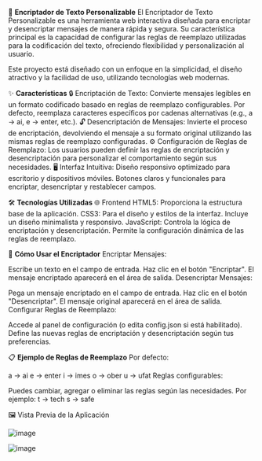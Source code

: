🔐 **Encriptador de Texto Personalizable**
El Encriptador de Texto Personalizable es una herramienta web interactiva diseñada para encriptar y desencriptar mensajes de manera rápida y segura. Su característica principal es la capacidad de configurar las reglas de reemplazo utilizadas para la codificación del texto, ofreciendo flexibilidad y personalización al usuario.

Este proyecto está diseñado con un enfoque en la simplicidad, el diseño atractivo y la facilidad de uso, utilizando tecnologías web modernas.

✨ **Características**
🔒 Encriptación de Texto: 
Convierte mensajes legibles en un formato codificado basado en reglas de reemplazo configurables.
Por defecto, reemplaza caracteres específicos por cadenas alternativas (e.g., a -> ai, e -> enter, etc.).
🔓 Desencriptación de Mensajes: 
Invierte el proceso de encriptación, devolviendo el mensaje a su formato original utilizando las mismas reglas de reemplazo configuradas.
⚙️ Configuración de Reglas de Reemplazo: 
Los usuarios pueden definir las reglas de encriptación y desencriptación para personalizar el comportamiento según sus necesidades.
🖥️ Interfaz Intuitiva: 
Diseño responsivo optimizado para escritorio y dispositivos móviles.
Botones claros y funcionales para encriptar, desencriptar y restablecer campos.

🛠️ **Tecnologías Utilizadas**
🌐 Frontend
HTML5: Proporciona la estructura base de la aplicación.
CSS3: Para el diseño y estilos de la interfaz. Incluye un diseño minimalista y responsivo.
JavaScript:
Controla la lógica de encriptación y desencriptación.
Permite la configuración dinámica de las reglas de reemplazo.


🚀 **Cómo Usar el Encriptador**
Encriptar Mensajes:

Escribe un texto en el campo de entrada.
Haz clic en el botón "Encriptar".
El mensaje encriptado aparecerá en el área de salida.
Desencriptar Mensajes:

Pega un mensaje encriptado en el campo de entrada.
Haz clic en el botón "Desencriptar".
El mensaje original aparecerá en el área de salida.
Configurar Reglas de Reemplazo:

Accede al panel de configuración (o edita config.json si está habilitado).
Define las nuevas reglas de encriptación y desencriptación según tus preferencias.

📋 **Ejemplo de Reglas de Reemplazo**
Por defecto:

a -> ai
e -> enter
i -> imes
o -> ober
u -> ufat
Reglas configurables:

Puedes cambiar, agregar o eliminar las reglas según las necesidades. Por ejemplo:
t -> tech
s -> safe

🖼️ Vista Previa de la Aplicación

![image](https://github.com/user-attachments/assets/a23f9cf1-ba5c-405d-9687-60286a4baf73)


![image](https://github.com/user-attachments/assets/c7c213c1-f9cf-4c89-a627-85ce095b98be)


